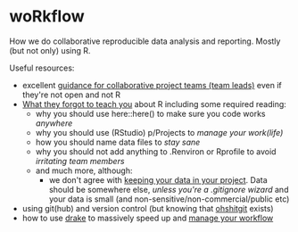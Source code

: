# woRkflow

How we do collaborative reproducible data analysis and reporting. Mostly (but not only) using R.

Useful resources:

 * excellent [guidance for collaborative project teams (team leads)](https://opensource.guide/) even if they're not open and not R
 * [What they forgot to teach you](https://rstats.wtf/) about R including some required reading:
    * why you should use here::here() to make sure you code works _anywhere_
    * why you should use (RStudio) p/Projects to _manage your work(life)_
    * how you should name data files to _stay sane_
    * why you should not add anything to .Renviron or Rprofile to avoid _irritating team members_
    * and much more, although:
        *  we don't agree with [keeping your data in your project](https://rstats.wtf/project-oriented-workflow.html#work-in-a-project). Data should be somewhere else, _unless you're a .gitignore wizard_ and your data is small (and non-sensitive/non-commercial/public etc)
 * using git(hub) and version control (but knowing that [ohshitgit](https://ohshitgit.com/) exists)
 * how to use [drake](https://docs.ropensci.org/drake/) to massively speed up and [manage your workflow](https://milesmcbain.xyz/the-drake-post/)
 

